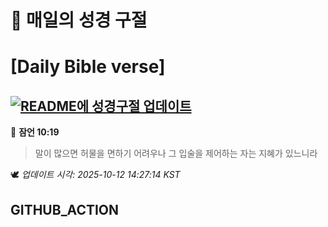 # 🙏 매일의 성경 구절
# [Daily Bible verse]
## [![README에 성경구절 업데이트](https://github.com/DONGSUKA/first_test/actions/workflows/update-readme-bible.yml/badge.svg)](https://github.com/DONGSUKA/first_test/actions/workflows/update-readme-bible.yml)
<!-- START_BIBLE_VERSE -->
📖 **잠언 10:19**
> 말이 많으면 허물을 면하기 어려우나 그 입술을 제어하는 자는 지혜가 있느니라

🕊️ _업데이트 시각: 2025-10-12 14:27:14 KST_
  <!-- END_BIBLE_VERSE -->
## GITHUB_ACTION
